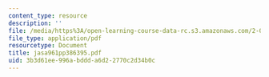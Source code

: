 ```yaml
---
content_type: resource
description: ''
file: /media/https%3A/open-learning-course-data-rc.s3.amazonaws.com/2-068-computational-ocean-acoustics-13-853-spring-2003/3b3d61ee996abddda6d22770c2d34b0c_jasa961pp386395.pdf
file_type: application/pdf
resourcetype: Document
title: jasa961pp386395.pdf
uid: 3b3d61ee-996a-bddd-a6d2-2770c2d34b0c
---
```

